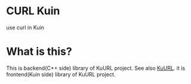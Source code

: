 # CURL Kuin
use curl in Kuin

# What is this?

This is backend(C++ side) library of KuURL project. See also [KuURL](https://github.com/pinfort/kuurl). it is frontend(Kuin side) library of KuURL project.
